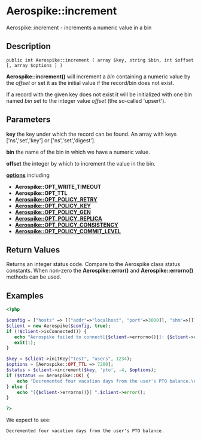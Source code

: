 
# Aerospike::increment

Aerospike::increment - increments a numeric value in a bin

## Description

```
public int Aerospike::increment ( array $key, string $bin, int $offset [, array $options ] )
```

**Aerospike::increment()** will increment a *bin* containing a numeric value by the *offset* or
set it as the initial value if the record/bin does not exist.

If a record with the given key does not exist it will be initialized with one
bin named *bin* set to the integer value *offset* (the so-called 'upsert').


## Parameters

**key** the key under which the record can be found. An array with keys ['ns','set','key'] or ['ns','set','digest'].

**bin** the name of the bin in which we have a numeric value.

**offset** the integer by which to increment the value in the bin.

**[options](aerospike.md)** including
- **Aerospike::OPT_WRITE_TIMEOUT**
- **Aerospike::OPT_TTL**
- **[Aerospike::OPT_POLICY_RETRY](http://www.aerospike.com/apidocs/c/db/d65/group__client__policies.html#gaa9730980a8b0eda8ab936a48009a6718)**
- **[Aerospike::OPT_POLICY_KEY](http://www.aerospike.com/apidocs/c/db/d65/group__client__policies.html#gaa9c8a79b2ab9d3812876c3ec5d1d50ec)**
- **[Aerospike::OPT_POLICY_GEN](http://www.aerospike.com/apidocs/c/db/d65/group__client__policies.html#ga38c1a40903e463e5d0af0141e8c64061)**
- **[Aerospike::OPT_POLICY_REPLICA](http://www.aerospike.com/apidocs/c/db/d65/group__client__policies.html#gabce1fb468ee9cbfe54b7ab834cec79ab)**
- **[Aerospike::OPT_POLICY_CONSISTENCY](http://www.aerospike.com/apidocs/c/db/d65/group__client__policies.html#ga34dbe8d01c941be845145af643f9b5ab)**
- **[Aerospike::OPT_POLICY_COMMIT_LEVEL](http://www.aerospike.com/apidocs/c/db/d65/group__client__policies.html#ga17faf52aeb845998e14ba0f3745e8f23)**

## Return Values

Returns an integer status code.  Compare to the Aerospike class status
constants.  When non-zero the **Aerospike::error()** and
**Aerospike::errorno()** methods can be used.

## Examples

```php
<?php

$config = ["hosts" => [["addr"=>"localhost", "port"=>3000]], "shm"=>[]];
$client = new Aerospike($config, true);
if (!$client->isConnected()) {
   echo "Aerospike failed to connect[{$client->errorno()}]: {$client->error()}\n";
   exit(1);
}

$key = $client->initKey("test", "users", 1234);
$options = [Aerospike::OPT_TTL => 7200];
$status = $client->increment($key, 'pto', -4, $options);
if ($status == Aerospike::OK) {
    echo "Decremented four vacation days from the user's PTO balance.\n";
} else {
    echo "[{$client->errorno()}] ".$client->error();
}

?>
```

We expect to see:

```
Decremented four vacation days from the user's PTO balance.
```


